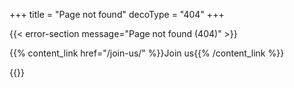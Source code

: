 +++
title = "Page not found"
decoType = "404"
+++

{{< error-section message="Page not found (404)" >}}

{{% content_link href="/join-us/" %}}Join us{{% /content_link %}}

{{</error-section>}}
